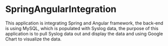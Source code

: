 SpringAngularIntegration
========================

This application is integrating Spring and Angular framework, the back-end is using MySQL, which is populated with Syslog data, the purpose of this application is to pull Syslog data out and display the data and using Google Chart to visualize the data.
